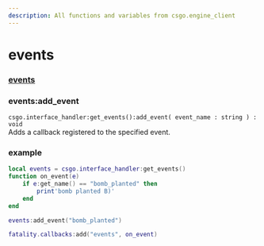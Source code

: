 ```yaml
---
description: All functions and variables from csgo.engine_client
---
```


# events

### [events](https://wiki.alliedmods.net/Counter-Strike:_Global_Offensive_Events)

### events:add\_event

`csgo.interface_handler:get_events():add_event( event_name : string ) : void`  
Adds a callback registered to the specified event.

### example

```lua
local events = csgo.interface_handler:get_events()
function on_event(e)
    if e:get_name() == "bomb_planted" then
        print'bomb planted B)'
    end
end

events:add_event("bomb_planted")

fatality.callbacks:add("events", on_event)
```

